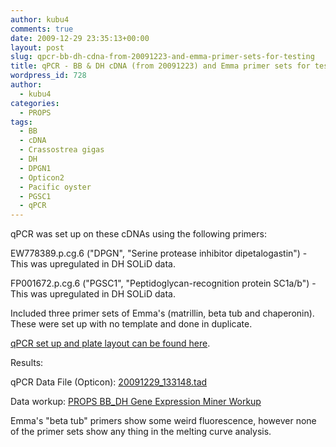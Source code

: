 ```yaml
---
author: kubu4
comments: true
date: 2009-12-29 23:35:13+00:00
layout: post
slug: qpcr-bb-dh-cdna-from-20091223-and-emma-primer-sets-for-testing
title: qPCR - BB & DH cDNA (from 20091223) and Emma primer sets for testing
wordpress_id: 728
author:
  - kubu4
categories:
  - PROPS
tags:
  - BB
  - cDNA
  - Crassostrea gigas
  - DH
  - DPGN1
  - Opticon2
  - Pacific oyster
  - PGSC1
  - qPCR
---
```


qPCR was set up on these cDNAs using the following primers:

EW778389.p.cg.6 ("DPGN", "Serine protease inhibitor dipetalogastin") - This was upregulated in DH SOLiD data.

FP001672.p.cg.6 ("PGSC1", "Peptidoglycan-recognition protein SC1a/b") - This was upregulated in DH SOLiD data.

Included three primer sets of Emma's (matrillin, beta tub and chaperonin). These were set up with no template and done in duplicate.

[qPCR set up and plate layout can be found here](https://eagle.fish.washington.edu/Arabidopsis/Notebook%20Workup%20Files/20091229-01.jpg).

Results:

qPCR Data File (Opticon): [20091229_133148.tad](https://eagle.fish.washington.edu/Arabidopsis/qPCR/Opticon/20091229_133148.tad)

Data workup: [PROPS BB_DH Gene Expression Miner Workup](https://docs.google.com/spreadsheet/ccc?key=0AmS_90rPaQMzdHNfWS1oUHUxNFNwci1zcmhhWjhzZnc&usp=sharing)

Emma's "beta tub" primers show some weird fluorescence, however none of the primer sets show any thing in the melting curve analysis.
